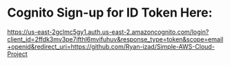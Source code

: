 # Cognito Sign-up for ID Token Here:

https://us-east-2gclmc5gy1.auth.us-east-2.amazoncognito.com/login?client_id=2ffdk3mv3pe7ifthl6mvifuhuv&response_type=token&scope=email+openid&redirect_uri=https://github.com/Ryan-izad/Simple-AWS-Cloud-Project
